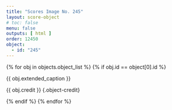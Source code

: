 ```yaml
---
title: "Scores Image No. 245"
layout: score-object
# toc: false
menu: false
outputs: [ html ]
order: 12450
object:
  - id: "245"
---
```


{% for obj in objects.object_list %}
{% if obj.id == object[0].id %}

{{ obj.extended_caption }}

{{ obj.credit }} {.object-credit}

{% endif %}
{% endfor %}
